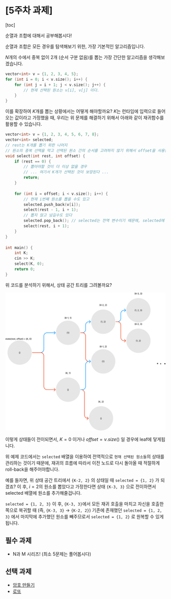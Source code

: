 #

# [5주차 과제]

[toc]



순열과 조합에 대해서 공부해봅시다! 

순열과 조합은 모든 경우를 탐색해보기 위한, 가장 기본적인 알고리즘입니다.

$N$개의 수에서 중복 없이 2개 (순서 구분 없음)를 뽑는 가장 간단한 알고리즘을 생각해보겠습니다.

```c++
vector<int> v = {1, 2, 3, 4, 5};
for (int i = 0; i < v.size(); i++) {
    for (int j = i + 1; j < v.size(); j++) {
        // 현재 선택된 원소는 v[i], v[j] 이다.
    }
}
```

이를 확장하여 $K$개를 뽑는 상황에서는 어떻게 해야할까요? $K$는 런타임에 입력으로 들어오는 값이라고 가정했을 때, 우리는 위 문제를 해결하기 위해서 아래와 같이 재귀함수를 활용할 수 있습니다.

```c++
vector<int> v = {1, 2, 3, 4, 5, 6, 7, 8};
vector<int> selected; 
// rest는 K개를 뽑기 위한 나머지
// 원소의 중복 선택을 막고 선택된 원소 간의 순서를 고려하지 않기 위해서 offset을 사용한다
void select(int rest, int offset) {
    if (rest == 0) {
        // 뽑아야할 것이 더 이상 없을 경우
        // ... 여기서 K개가 선택된 것이 보장된다 ...
        return;
    }
    
    for (int i = offset; i < v.size(); i++) {
     	// 현재 i번째 원소를 뽑을 수도 있고
        selected.push_back(v[i]);
        select(rest - 1, i + 1);
        // 뽑지 않고 넘길수도 있다
        selected.pop_back(); // selected는 전역 변수이기 때문에, selected에 push된 원소를 다시 roll-back해야한다.
        select(rest, i + 1);
    }
}

int main() {
    int K;
    cin >> K;
    select(K, 0);
    return 0;
}
```

위 코드를 분석하기 위해서, 상태 공간 트리를 그려볼까요? 

![image-20231205023658654](https://raw.githubusercontent.com/joonamin/UpicImageRepo/master/uPic/image-20231205023658654.png)

이렇게 상태들이 전이되면서, $K = 0$ 이거나 $offset = v.size()$ 일 경우에 leaf에 닿게됩니다.

위 예제 코드에서는 `selected` 배열을 이용하여 전역적으로 `현재 선택된 원소들`의 상태를 관리하는 것이기 때문에, 재귀의 흐름에 따라서 이전 노드로 다시 돌아올 때 적절하게 roll-back을 해주어야합니다.

예를 들자면, 위 상태 공간 트리에서 `{K-2, 2}` 의 상태일 때 `selected = {1, 2}` 가 되겠죠? 이 후, $i = 2$의 원소를 뽑았다고 가정한다면 상태 `{K-3, 3}` 으로 전이하면서 selected 배열에 원소를 추가해줄겁니다. 

`selected = {1, 2, 3}` 이 후, `{K-3, 3}`에서 모든 재귀 호출을 마치고 자신을 호출한 쪽으로 복귀할 때 (즉, `{K-3, 3}` $\rightarrow$ `{K-2, 2}`) 기존에 존재했던 `selected = {1, 2, 3}` 에서 마지막에 추가했던 원소를 빼주므로서 `selected = {1, 2}` 로 원복할 수 있게됩니다.



## 필수 과제

* N과 M 시리즈! (최소 5문제는 풀어봅시다)

## 선택 과제

* [암호 만들기](https://www.acmicpc.net/problem/1759)
* [로또](https://www.acmicpc.net/problem/6603)

